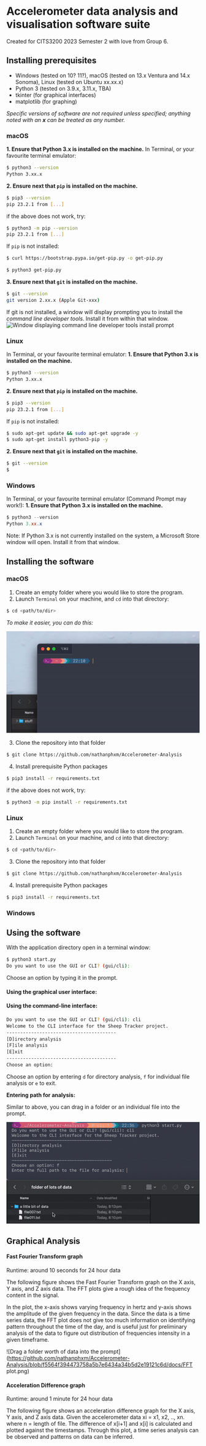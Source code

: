 # Accelerometer data analysis and visualisation software suite
Created for CITS3200 2023 Semester 2 with love from Group 6.


## Installing prerequisites

- Windows (tested on 10? 11?), macOS (tested on 13.x Ventura and 14.x Sonoma), Linux (tested on Ubuntu xx.xx.x)
- Python 3 (tested on 3.9.x, 3.11.x, TBA)
- tkinter (for graphical interfaces)
- matplotlib (for graphing)

*Specific versions of software are not required unless specified; anything noted with an **x** can be treated as any number.*

### macOS
**1. Ensure that Python 3.x is installed on the machine.**
In Terminal, or your favourite terminal emulator:
```bash
$ python3 --version
Python 3.xx.x
```

**2. Ensure next that `pip` is installed on the machine.**

```bash
$ pip3 --version
pip 23.2.1 from [...]
```
if the above does not work, try:
```bash
$ python3 -m pip --version
pip 23.2.1 from [...]
```

If `pip` is not installed:

```bash
$ curl https://bootstrap.pypa.io/get-pip.py -o get-pip.py
```

```bash
$ python3 get-pip.py
```

**3. Ensure next that `git` is installed on the machine.**
```bash
$ git --version
git version 2.xx.x (Apple Git-xxx)
```

If git is not installed, a window will display prompting you to install the _command line developer tools_. Install it from within that window.
![Window displaying command line developer tools install prompt](https://user-images.githubusercontent.com/8599/195653334-7fde0a5e-1168-4be4-b3a2-313c6bb836b8.png)

### Linux
In Terminal, or your favourite terminal emulator:
**1. Ensure that Python 3.x is installed on the machine.**
```bash
$ python3 --version
Python 3.xx.x
```

**2. Ensure next that `pip` is installed on the machine.**

```bash
$ pip3 --version
pip 23.2.1 from [...]
```

If `pip` is not installed:

```bash
$ sudo apt-get update && sudo apt-get upgrade -y
$ sudo apt-get install python3-pip -y
```
**2. Ensure next that `git` is installed on the machine.**
```bash
$ git --version
$ 
```

### Windows
In Terminal, or your favourite terminal emulator (Command Prompt may work!):
**1. Ensure that Python 3.x is installed on the machine.**
```powershell
$ python3 --version
Python 3.xx.x
```
Note: If Python 3.x is not currently installed on the system, a Microsoft Store window will open. Install it from that window.

## Installing the software

### macOS

1. Create an empty folder where you would like to store the program.
2. Launch `Terminal` on your machine, and `cd` into that directory:
```bash
$ cd <path/to/dir>
```
*To make it easier, you can do this:*

![Drag a folder into a terminal window to reveal its path](https://github.com/nathanphxm/Accelerometer-Analysis/blob/4862fac1fc564749b92ba0f82d849cf0e2dd8cd6/docs/drag-for-path.gif)

3. Clone the repository into that folder

```bash
$ git clone https://github.com/nathanphxm/Accelerometer-Analysis
```

4. Install prerequisite Python packages

```bash
$ pip3 install -r requirements.txt
```
if the above does not work, try:
```bash
$ python3 -m pip install -r requirements.txt
```

### Linux

1. Create an empty folder where you would like to store the program.
2. Launch `Terminal` on your machine, and `cd` into that directory:
```bash
$ cd <path/to/dir>
```
3. Clone the repository into that folder
```bash
$ git clone https://github.com/nathanphxm/Accelerometer-Analysis
```
4. Install prerequisite Python packages
```bash
$ pip3 install -r requirements.txt
```


### Windows



## Using the software

With the application directory open in a terminal window:

```bash
$ python3 start.py
Do you want to use the GUI or CLI? (gui/cli):
```

Choose an option by typing it in the prompt. 

#### Using the graphical user interface:

#### Using the command-line interface:

```bash
Do you want to use the GUI or CLI? (gui/cli): cli
Welcome to the CLI interface for the Sheep Tracker project.
----------------------------------------
[D]irectory analysis
[F]ile analysis
[E]xit
----------------------------------------
Choose an option:
```

Choose an option by entering `d` for directory analysis, `f` for individual file analysis or `e` to exit.

**Entering path for analysis:**

Similar to above, you can drag in a folder or an individual file into the prompt.

![Drag a folder worth of data into the prompt](https://github.com/nathanphxm/Accelerometer-Analysis/blob/f5564f394473758a5b7e6434a34b5d2e19121c6d/docs/drag-for-path-2.gif)


## Graphical Analysis
#### Fast Fourier Transform graph
Runtime: around 10 seconds for 24 hour data

The following figure shows the Fast Fourier Transform graph on the X axis, Y axis, and Z axis data. The FFT plots give a rough idea of the frequency content in the signal. 

In the plot, the x-axis shows varying frequency in hertz and y-axis shows the amplitude of the given frequency in the data. Since the data is a time series data, the FFT plot does not give too much information on identifying pattern throughout the time of the day, and is useful just for preliminary analysis of the data to figure out distribution of frequencies intensity in a given timeframe.

![Drag a folder worth of data into the prompt](https://github.com/nathanphxm/Accelerometer-Analysis/blob/f5564f394473758a5b7e6434a34b5d2e19121c6d/docs/FFT plot.png)


#### Acceleration Difference graph
Runtime: around 1 minute for 24 hour data

The following figure shows an acceleration difference graph for the X axis, Y axis, and Z axis data. Given the accelerometer data xi = x1, x2, .., xn. where n = length of file. The difference of x[i+1] and x[i] is calculated and plotted against the timestamps. Through this plot, a time series analysis can be observed and patterns on data can be inferred.